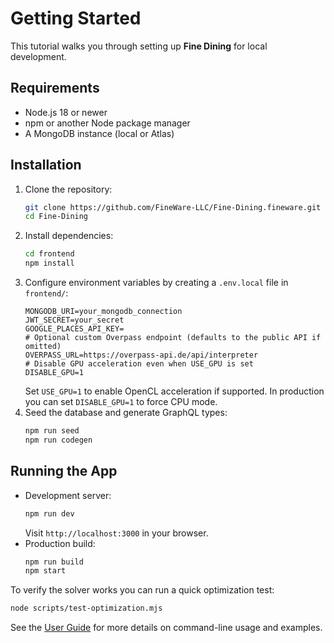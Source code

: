 # Getting Started

This tutorial walks you through setting up **Fine Dining** for local development.

## Requirements
- Node.js 18 or newer
- npm or another Node package manager
- A MongoDB instance (local or Atlas)

## Installation
1. Clone the repository:
   ```bash
   git clone https://github.com/FineWare-LLC/Fine-Dining.fineware.git
   cd Fine-Dining
   ```
2. Install dependencies:
   ```bash
   cd frontend
   npm install
   ```
3. Configure environment variables by creating a `.env.local` file in `frontend/`:
   ```dotenv
   MONGODB_URI=your_mongodb_connection
   JWT_SECRET=your_secret
   GOOGLE_PLACES_API_KEY=
   # Optional custom Overpass endpoint (defaults to the public API if omitted)
   OVERPASS_URL=https://overpass-api.de/api/interpreter
   # Disable GPU acceleration even when USE_GPU is set
   DISABLE_GPU=1
   ```
   Set `USE_GPU=1` to enable OpenCL acceleration if supported. In production you
   can set `DISABLE_GPU=1` to force CPU mode.
4. Seed the database and generate GraphQL types:
   ```bash
   npm run seed
   npm run codegen
   ```

## Running the App
- Development server:
  ```bash
  npm run dev
  ```
  Visit `http://localhost:3000` in your browser.
- Production build:
  ```bash
  npm run build
  npm start
  ```

To verify the solver works you can run a quick optimization test:
```bash
node scripts/test-optimization.mjs
```

See the [User Guide](./user_guide.md) for more details on command-line usage and examples.
